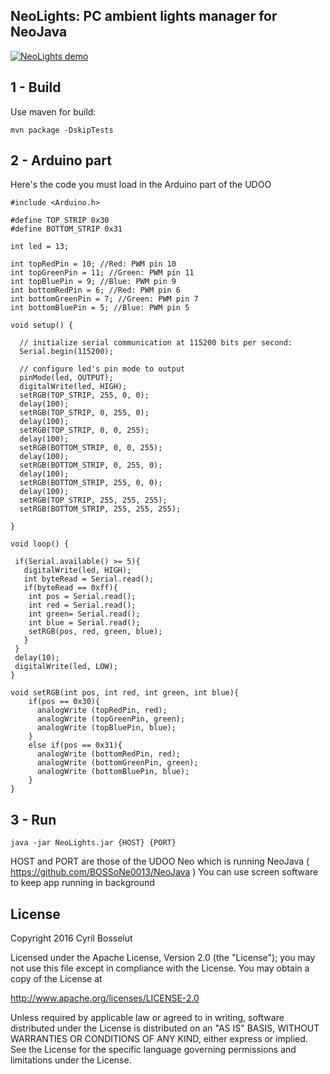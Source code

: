 NeoLights: PC ambient lights manager for NeoJava
------------------------------------------------
[![NeoLights demo](http://img.youtube.com/vi/HDTILDFrtZg/0.jpg)](http://www.youtube.com/watch?v=HDTILDFrtZg "GNU/Linux computer ambiant light ")

## 1 - Build
Use maven for build:

    mvn package -DskipTests

## 2 - Arduino part

Here's the code you must load in the Arduino part of the UDOO

```Arduino
#include <Arduino.h>

#define TOP_STRIP 0x30
#define BOTTOM_STRIP 0x31

int led = 13;

int topRedPin = 10; //Red: PWM pin 10
int topGreenPin = 11; //Green: PWM pin 11
int topBluePin = 9; //Blue: PWM pin 9 
int bottomRedPin = 6; //Red: PWM pin 6
int bottomGreenPin = 7; //Green: PWM pin 7
int bottomBluePin = 5; //Blue: PWM pin 5 

void setup() { 

  // initialize serial communication at 115200 bits per second: 
  Serial.begin(115200); 
  
  // configure led's pin mode to output 
  pinMode(led, OUTPUT); 
  digitalWrite(led, HIGH); 
  setRGB(TOP_STRIP, 255, 0, 0);
  delay(100);
  setRGB(TOP_STRIP, 0, 255, 0);
  delay(100);
  setRGB(TOP_STRIP, 0, 0, 255);
  delay(100);
  setRGB(BOTTOM_STRIP, 0, 0, 255);
  delay(100);
  setRGB(BOTTOM_STRIP, 0, 255, 0);
  delay(100);
  setRGB(BOTTOM_STRIP, 255, 0, 0);
  delay(100);
  setRGB(TOP_STRIP, 255, 255, 255);
  setRGB(BOTTOM_STRIP, 255, 255, 255);
 
} 

void loop() { 
  
 if(Serial.available() >= 5){ 
   digitalWrite(led, HIGH); 
   int byteRead = Serial.read();
   if(byteRead == 0xff){
    int pos = Serial.read(); 
    int red = Serial.read(); 
    int green= Serial.read(); 
    int blue = Serial.read(); 
    setRGB(pos, red, green, blue);
   }
 }
 delay(10); 
 digitalWrite(led, LOW); 
}

void setRGB(int pos, int red, int green, int blue){
    if(pos == 0x30){ 
      analogWrite (topRedPin, red); 
      analogWrite (topGreenPin, green); 
      analogWrite (topBluePin, blue);
    } 
    else if(pos == 0x31){ 
      analogWrite (bottomRedPin, red); 
      analogWrite (bottomGreenPin, green); 
      analogWrite (bottomBluePin, blue); 
    } 
}

```

## 3 - Run

    java -jar NeoLights.jar {HOST} {PORT}
    
HOST and PORT are those of the UDOO Neo which is running NeoJava ( https://github.com/BOSSoNe0013/NeoJava )
You can use screen software to keep app running in background

## License

Copyright 2016 Cyril Bosselut

Licensed under the Apache License, Version 2.0 (the "License");
you may not use this file except in compliance with the License.
You may obtain a copy of the License at

   http://www.apache.org/licenses/LICENSE-2.0

Unless required by applicable law or agreed to in writing, software
distributed under the License is distributed on an "AS IS" BASIS,
WITHOUT WARRANTIES OR CONDITIONS OF ANY KIND, either express or implied.
See the License for the specific language governing permissions and
limitations under the License.